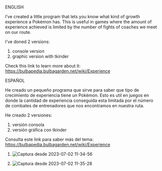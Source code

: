 ENGLISH

I’ve created a little program that lets you know what kind of growth experience a Pokémon has.
This is useful in games where the amount of experience achieved is limited by the number of fights
of coaches we meet on our route.

I've doned 2 versions:

1. console version
2. graphic version with tkinder

Check this link to learn more about it: https://bulbapedia.bulbagarden.net/wiki/Experience


ESPAÑOL

He creado un pequeño programa que sirve para saber que tipo de crecimiento de experiencia tiene un Pokémon.
Esto es util en juegos en donde la cantidad de experiencia conseguida esta limitada por el número de combates
de entrenadores que nos encontramos en nuestra ruta.

He creado 2 versiones:

1. versión consola
2. versión gráfica con tkinder

Consulta este link para saber más del tema: https://bulbapedia.bulbagarden.net/wiki/Experience


1. ![Captura desde 2023-07-02 11-34-56](https://github.com/enriqueseor/pokemon-exp-python/assets/101838134/3c9546a6-0704-4f51-b25e-a2351b0d8480)

2. ![Captura desde 2023-07-02 11-35-28](https://github.com/enriqueseor/pokemon-exp-python/assets/101838134/29081cf1-d3e7-4abf-b31d-6929c1b33a4e)
